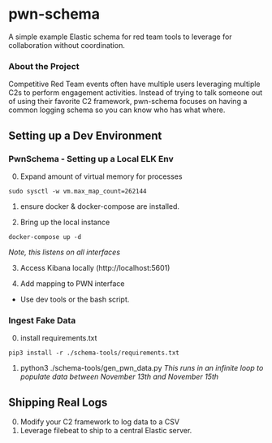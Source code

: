 # pwn-schema

A simple example Elastic schema for red team tools to leverage for collaboration 
without coordination. 

### About the Project

Competitive Red Team events often have multiple users leveraging multiple C2s
to perform engagement activities. Instead of trying to talk someone out of using 
their favorite C2 framework, pwn-schema focuses on having a common logging schema
so you can know who has what where.


## Setting up a Dev Environment
### PwnSchema - Setting up a Local ELK Env

0. Expand amount of virtual memory for processes
```
sudo sysctl -w vm.max_map_count=262144
```

1. ensure docker & docker-compose are installed.

2. Bring up the local instance
```
docker-compose up -d 
```
*Note, this listens on all interfaces*

3. Access Kibana locally (http://localhost:5601)

4. Add mapping to PWN interface
* Use dev tools or the bash script.


### Ingest Fake Data
0. install requirements.txt
```
pip3 install -r ./schema-tools/requirements.txt
```

1. python3 ./schema-tools/gen_pwn_data.py
*This runs in an infinite loop to populate data between November 13th and November 15th*


## Shipping Real Logs
0. Modify your C2 framework to log data to a CSV
1. Leverage filebeat to ship to a central Elastic server.

